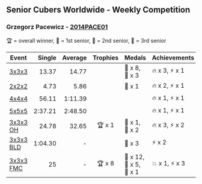 ## Senior Cubers Worldwide - Weekly Competition
### Grzegorz Pacewicz - [2014PACE01](https://www.worldcubeassociation.org/persons/2014PACE01)

🏆 = overall winner, 🥇 = 1st senior, 🥈 = 2nd senior, 🥉 = 3rd senior

| Event | Single | Average | Trophies | Medals | Achievements|
| -- | --: | --: | :--: | :-- | :-- |
| [3x3x3](grzegorz_pacewicz/333.md) | 13.37 | 14.77 |  | 🥈 x 8, 🥉 x 3 | 🔥 x 3, ⚡ x 1 |
| [2x2x2](grzegorz_pacewicz/222.md) | 4.73 | 5.86 |  | 🥉 x 1 | 🔥 x 2, ⚡ x 1 |
| [4x4x4](grzegorz_pacewicz/444.md) | 56.11 | 1:11.39 |  |  | 🔥 x 1, ⚡ x 1 |
| [5x5x5](grzegorz_pacewicz/555.md) | 2:37.21 | 2:48.50 |  |  | 🔥 x 1, ⚡ x 1 |
| [3x3x3 OH](grzegorz_pacewicz/333oh.md) | 24.78 | 32.65 | 🏆 x 1 | 🥇 x 1, 🥈 x 2 | 🔥 x 3, ⚡ x 2 |
| [3x3x3 BLD](grzegorz_pacewicz/333bf.md) | 1:04.30 | - |  | 🥈 x 3 | ⚡ x 2 |
| [3x3x3 FMC](grzegorz_pacewicz/333fm.md) | 25 | - | 🏆 x 8 | 🥇 x 12, 🥈 x 5, 🥉 x 1 | 💥 x 1, ⚡ x 3 |

<!-- Global site tag (gtag.js) - Google Analytics -->
<script async src="https://www.googletagmanager.com/gtag/js?id=UA-86348435-3"></script>
<script>window.dataLayer = window.dataLayer || []; function gtag() {dataLayer.push(arguments);} gtag('js', new Date()); gtag('config', 'UA-86348435-3');</script>
